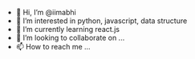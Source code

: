 - 👋 Hi, I’m @iimabhi
- 👀 I’m interested in python, javascript, data structure
- 🌱 I’m currently learning react.js
- 💞️ I’m looking to collaborate on ...
- 📫 How to reach me ...

<!---
iimabhi/iimabhi is a ✨ special ✨ repository because its `README.md` (this file) appears on your GitHub profile.
You can click the Preview link to take a look at your changes.
--->
